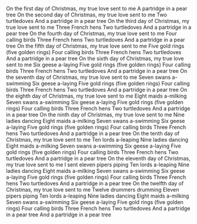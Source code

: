 On the first day of Christmas, my true love sent to me
A partridge in a pear tree
On the second day of Christmas, my true love sent to me
Two turtledoves
And a partridge in a pear tree
On the third day of Christmas, my true love sent to me
Three French hens
Two turtledoves
And a partridge in a pear tree
On the fourth day of Christmas, my true love sent to me
Four calling birds
Three French hens
Two turtledoves
And a partridge in a pear tree
On the fifth day of Christmas, my true love sent to me
Five gold rings (five golden rings)
Four calling birds
Three French hens
Two turtledoves
And a partridge in a pear tree
On the sixth day of Christmas, my true love sent to me
Six geese a-laying
Five gold rings (five golden rings)
Four calling birds
Three French hens
Two turtledoves
And a partridge in a pear tree
On the seventh day of Christmas, my true love sent to me
Seven swans a-swimming
Six geese a-laying
Five gold rings (five golden rings)
Four calling birds
Three French hens
Two turtledoves
And a partridge in a pear tree
On the eighth day of Christmas, my true love sent to me
Eight maids a-milking
Seven swans a-swimming
Six geese a-laying
Five gold rings (five golden rings)
Four calling birds
Three French hens
Two turtledoves
And a partridge in a pear tree
On the ninth day of Christmas, my true love sent to me
Nine ladies dancing
Eight maids a-milking
Seven swans a-swimming
Six geese a-laying
Five gold rings (five golden rings)
Four calling birds
Three French hens
Two turtledoves
And a partridge in a pear tree
On the tenth day of Christmas, my true love sent to me
Ten lords a-leaping
Nine ladies dancing
Eight maids a-milking
Seven swans a-swimming
Six geese a-laying
Five gold rings (five golden rings)
Four calling birds
Three French hens
Two turtledoves
And a partridge in a pear tree
On the eleventh day of Christmas, my true love sent to me
I sent eleven pipers piping
Ten lords a-leaping
Nine ladies dancing
Eight maids a-milking
Seven swans a-swimming
Six geese a-laying
Five gold rings (five golden rings)
Four calling birds
Three French hens
Two turtledoves
And a partridge in a pear tree
On the twelfth day of Christmas, my true love sent to me
Twelve drummers drumming
Eleven pipers piping
Ten lords a-leaping
Nine ladies dancing
Eight maids a-milking
Seven swans a-swimming
Six geese a-laying
Five gold rings (five golden rings)
Four calling birds
Three French hens
Two turtledoves
And a partridge in a pear tree
And a partridge in a pear tree